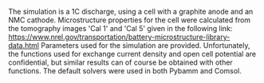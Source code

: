 The simulation is a 1C discharge, using a cell with a graphite anode and an NMC cathode. 
Microstructure properties for the cell were calculated from the tomography images 'Cal 1' and 'Cal 5' given in the following link:  https://www.nrel.gov/transportation/battery-microstructure-library-data.html
Parameters used for the simulation are provided. Unfortunately, the functions used for exchange current density and open cell potential are confidential, but similar results can of course be obtained with other functions. 
The default solvers were used in both Pybamm and Comsol. 
